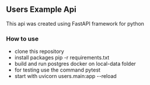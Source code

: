 ## Users Example Api

This api was created using FastAPI framework for python

### How to use

- clone this repository
- install packages pip -r requirements.txt
- build and run postgres docker on local-data folder
- for testing use the command pytest
- start with uvicorn users.main:app --reload
